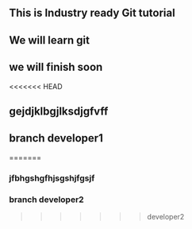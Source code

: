 ## This is Industry ready Git tutorial

## We will learn git
## we will finish soon
<<<<<<< HEAD
## gejdjklbgjlksdjgfvff
## branch developer1
=======

### jfbhgshgfhjsgshjfgsjf
### branch developer2
>>>>>>> developer2
